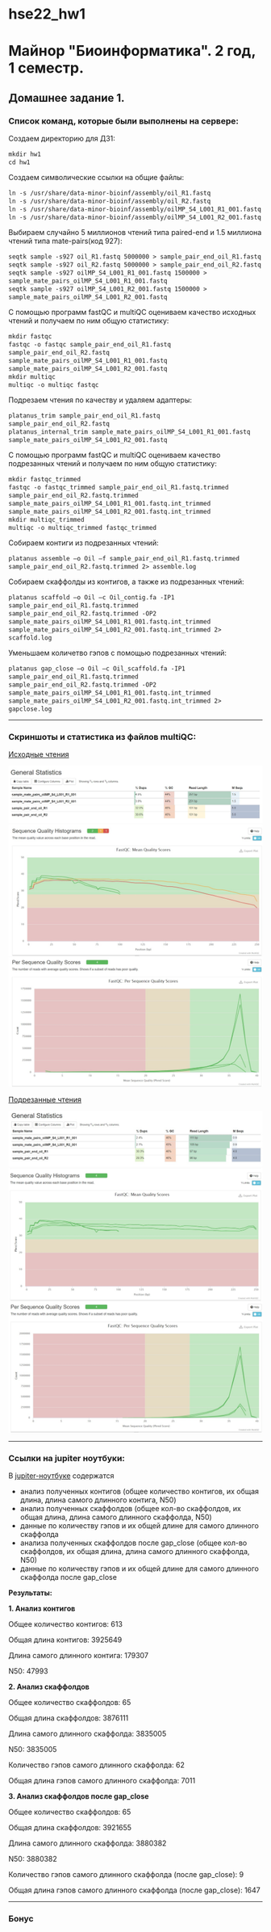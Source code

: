 # hse22_hw1

# Майнор "Биоинформатика". 2 год, 1 семестр.
## Домашнее задание 1.

### Список команд, которые были выполнены на сервере:

Создаем директорию для ДЗ1:
```
mkdir hw1
cd hw1
```

Cоздаем символические ссылки на общие файлы:
```
ln -s /usr/share/data-minor-bioinf/assembly/oil_R1.fastq
ln -s /usr/share/data-minor-bioinf/assembly/oil_R2.fastq
ln -s /usr/share/data-minor-bioinf/assembly/oilMP_S4_L001_R1_001.fastq
ln -s /usr/share/data-minor-bioinf/assembly/oilMP_S4_L001_R2_001.fastq
```

Выбираем случайно 5 миллионов чтений типа paired-end и 1.5 миллиона чтений типа mate-pairs(код 927):
```
seqtk sample -s927 oil_R1.fastq 5000000 > sample_pair_end_oil_R1.fastq
seqtk sample -s927 oil_R2.fastq 5000000 > sample_pair_end_oil_R2.fastq
seqtk sample -s927 oilMP_S4_L001_R1_001.fastq 1500000 > sample_mate_pairs_oilMP_S4_L001_R1_001.fastq
seqtk sample -s927 oilMP_S4_L001_R2_001.fastq 1500000 > sample_mate_pairs_oilMP_S4_L001_R2_001.fastq
```

С помощью программ fastQC и multiQC оцениваем качество исходных чтений и получаем по ним общую статистику:
```
mkdir fastqc
fastqc -o fastqc sample_pair_end_oil_R1.fastq sample_pair_end_oil_R2.fastq sample_mate_pairs_oilMP_S4_L001_R1_001.fastq sample_mate_pairs_oilMP_S4_L001_R2_001.fastq
mkdir multiqc
multiqc -o multiqc fastqc
```

Подрезаем чтения по качеству и удаляем адаптеры:
```
platanus_trim sample_pair_end_oil_R1.fastq sample_pair_end_oil_R2.fastq
platanus_internal_trim sample_mate_pairs_oilMP_S4_L001_R1_001.fastq sample_mate_pairs_oilMP_S4_L001_R2_001.fastq
```

С помощью программ fastQC и multiQC оцениваем качество подрезанных чтений и получаем по ним общую статистику:
```
mkdir fastqc_trimmed
fastqc -o fastqc_trimmed sample_pair_end_oil_R1.fastq.trimmed sample_pair_end_oil_R2.fastq.trimmed sample_mate_pairs_oilMP_S4_L001_R1_001.fastq.int_trimmed sample_mate_pairs_oilMP_S4_L001_R2_001.fastq.int_trimmed
mkdir multiqc_trimmed
multiqc -o multiqc_trimmed fastqc_trimmed
```

Собираем контиги из подрезанных чтений:
```
platanus assemble –o Oil –f sample_pair_end_oil_R1.fastq.trimmed sample_pair_end_oil_R2.fastq.trimmed 2> assemble.log
```

Cобираем скаффолды из контигов, а также из подрезанных чтений:
```
platanus scaffold –o Oil –c Oil_contig.fa -IP1 sample_pair_end_oil_R1.fastq.trimmed sample_pair_end_oil_R2.fastq.trimmed -OP2 sample_mate_pairs_oilMP_S4_L001_R1_001.fastq.int_trimmed sample_mate_pairs_oilMP_S4_L001_R2_001.fastq.int_trimmed 2> scaffold.log
```

Уменьшаем количетво гэпов с помощью подрезанных чтений:
```
platanus gap_close –o Oil –c Oil_scaffold.fa -IP1 sample_pair_end_oil_R1.fastq.trimmed sample_pair_end_oil_R2.fastq.trimmed -OP2 sample_mate_pairs_oilMP_S4_L001_R1_001.fastq.int_trimmed sample_mate_pairs_oilMP_S4_L001_R2_001.fastq.int_trimmed 2> gapclose.log
```
____

### Скриншоты и статистика из файлов multiQC:

[Исходные чтения](fastqc_multiqc_and_screenshots/multiqc_report.html)

![multiqc1](fastqc_multiqc_and_screenshots/multiqc1.jpg)
![multiqc2](fastqc_multiqc_and_screenshots/multiqc2.jpg)
![multiqc3](fastqc_multiqc_and_screenshots/multiqc3.jpg)

[Подрезанные чтения](fastqc_multiqc_and_screenshots/multiqc_trimmed_report.html)

![multiqc_trimmed1](fastqc_multiqc_and_screenshots/multiqc_trimmed1.jpg)
![multiqc_trimmed2](fastqc_multiqc_and_screenshots/multiqc_trimmed2.jpg)
![multiqc_trimmed3](fastqc_multiqc_and_screenshots/multiqc_trimmed3.jpg)

____

### Ссылки на jupiter ноутбуки:

В [jupiter-ноутбуке](src/analysis_of_contigs_and_scaffolds.ipynb) содержатся
- анализ полученных контигов (общее количество контигов, их общая длина, длина самого длинного контига, N50)
- анализ полученных скаффолдов (общее кол-во скаффолдов, их общая длина, длина самого длинного скаффолда, N50)
- данные по количеству гэпов и их общей длине для самого длинного скаффолда
- анализа полученных скаффолдов после gap_close (общее кол-во скаффолдов, их общая длина, длина самого длинного скаффолда, N50)
- данные по количеству гэпов и их общей длине для самого длинного скаффолда после gap_close


**Результаты:**


**1. Анализ контигов**

Общее количество контигов: 613

Общая длина контигов: 3925649

Длина самого длинного контига: 179307

N50: 47993


**2. Анализ скаффолдов**

Общее количество скаффолдов: 65

Общая длина скаффолдов: 3876111

Длина самого длинного скаффолда: 3835005

N50: 3835005


Количество гэпов самого длинного скаффолда: 62

Общая длина гэпов самого длинного скаффолда: 7011


**3. Анализ скаффолдов после gap_close**

Общее количество скаффолдов: 65

Общая длина скаффолдов: 3921655

Длина самого длинного скаффолда: 3880382

N50: 3880382


Количество гэпов самого длинного скаффолда (после gap_close): 9

Общая длина гэпов самого длинного скаффолда (после gap_close): 1647

____

###  Бонус
